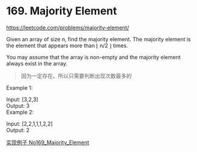 

# 169. Majority Element



<https://leetcode.com/problems/majority-element/>

Given an array of size n, find the majority element. 
The majority element is the element that appears more than ⌊ n/2 ⌋ times.

You may assume that the array is non-empty and the majority element always exist in the array.
>  因为一定存在。所以只需要判断出现次数最多的

Example 1:

Input: [3,2,3]  
Output: 3  
Example 2:

Input: [2,2,1,1,1,2,2]  
Output: 2


[实现例子 No169_Majority_Element](/algorithms-java-example/src/main/java/space.mamba/leetcode/algorithms/No169_Majority_Element.java)
